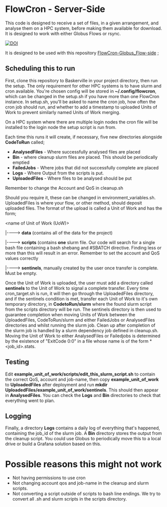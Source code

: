 # FlowCron - Server-Side

This code is designed to receive a set of files, in a given arrangement, and analyse them on a HPC system, before making them available for download. It is designed to work with either Globus Flows or rsync.


[![DOI](https://zenodo.org/badge/786880524.svg)](https://doi.org/10.5281/zenodo.14034959)

It is designed to be used with this repository [FlowCron-Globus_Flow-side](https://github.com/rosalindfranklininstitute/FlowCron-Globus_Flow-side) ;


## Scheduling this to run

First, clone this repository to Baskerville in your project directory, then run the setup. The only requirement for other HPC systems is to have slurm and cron available. You're chosen config will be stored in **~/.config/flowcron**, which can be changed in the setup.sh if you have more than one FlowCron instance. In setup.sh, you'll be asked to name the cron job, how often the cron job should run, and whether to add a timestamp to uploaded Units of Work to prevent similarly named Units of Work merging.

On a HPC system where there are multiple login nodes the cron file will be installed to the login node the setup script is run from.

Each time this runs it will create, if necessary, five new directories alongside **CodeToRun** called;

+ **AnalysedFiles** - Where successfully analysed files are placed
+ **Bin** - where cleanup slurm files are placed. This should be periodically emptied
+ **FailedJobs** - Where jobs that did not successfully complete are placed
+ **Logs** - Where Output from the scripts is put.
+ **UploadedFiles** - Where files to be analysed should be put

Remember to change the Account and QoS in cleanup.sh

Should you require it, these can be changed in environment_variables.sh. UploadedFiles is where your flow, or other method, should deposit uploaded files. The format of the upload is called a Unit of Work and has the form;

<name of Unit of Work (UoW)> 

|----> **data** (contains all of the data for the project)

|----> **scripts** (contains **one** slurm file. Our code will search for a single bash file containing a bash shebang and #SBATCH directive. Finding less or more than this will result in an error. Remember to set the account and QoS values correctly

|----> **sentinels**, manually created by the user once transfer is complete. Must be empty.

Once the Unit of Work is uploaded, the user must add a directory called **sentinels** to the Unit of Work to signal a complete transfer. Every time cron_target.sh is run, it will then go through the UploadedFiles directory, and if the sentinels condition is met, transfer each Unit of Work to it's own temporary directory, in **CodetoRun/slurm** where the found slurm script from the scripts directory will be run. The sentinels directory is then used to guarantee completion when moving Units of Work between the UploadedFiles, CodeToRun/slurm and either FailedJobs or AnalysedFiles directories and whilst running the slurm job. Clean up after completion of the slurm job is handled by a slurm dependency job defined in cleanup.sh. Moving the Unit of Work to either AnalysedFiles or Failedjobs is determined by the existence of "ExitCode 0:0" in a file whose name is of the form \*<job_id>.stats. 

## Testing

Edit **example_unit_of_work/scripts/edit_this_slurm_script.sh** to contain the correct QoS, account and job-name, then copy **example_unit_of_work** to **UploadedFiles** after deployment and run **mkdir UploadedFiles/example_unit_of_work/sentinels**. This should then appear in **AnalysedFiles**. You can check the **Logs** and **Bin** directories to check that everything went to plan.

## Logging

Finally, a directory **Logs** contains a daily log of everything that's happened, containing the job_id of the slurm job.  A **Bin** directory stores the output from the cleanup script. You could use Globus to periodically move this to a local drive or build a Grafana solution based on this.

# Possible reasons this might not work

+ Not having permissions to use cron
+ Not changing account qos and job-name in the cleanup and slurm scripts.
+ Not converting a script outside of scripts to bash line endings. We try to convert all .sh and slurm scripts in the scripts directory.

